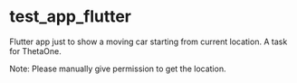 # test_app_flutter
Flutter app just to show a moving car starting from current location. A task for ThetaOne.

Note: Please manually give permission to get the location. 
